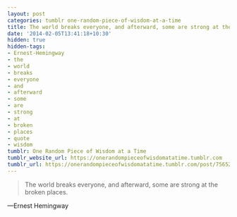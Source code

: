 ```yaml
---
layout: post
categories: tumblr one-random-piece-of-wisdom-at-a-time
title: The world breaks everyone, and afterward, some are strong at the broken places.
date: '2014-02-05T13:41:18+10:30'
hidden: true
hidden-tags:
- Ernest-Hemingway
- the
- world
- breaks
- everyone
- and
- afterward
- some
- are
- strong
- at
- broken
- places
- quote
- wisdom
tumblr: One Random Piece of Wisdom at a Time
tumblr_website_url: https://onerandompieceofwisdomatatime.tumblr.com
tumblr_url: https://onerandompieceofwisdomatatime.tumblr.com/post/75652296224/the-world-breaks-everyone-and-afterward-some-are
---
```

> The world breaks everyone, and afterward, some are strong at the broken places.

—Ernest Hemingway
